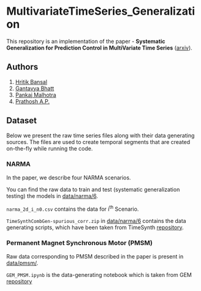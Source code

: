 # MultivariateTimeSeries_Generalization

This repository is an implementation of the paper - **Systematic Generalization for Prediction Control in MultiVariate Time Series** ([arxiv](https://arxiv.org/abs/2102.05602)).

## Authors
1. [Hritik Bansal](https://sites.google.com/view/hbansal)
2. [Gantavya Bhatt](https://sites.google.com/view/gbhatt/)
3. [Pankaj Malhotra](https://scholar.google.co.in/citations?user=HP4M0MkAAAAJ&hl=en)
4. [Prathosh A.P.](https://sites.google.com/view/prathosh)


## Dataset

Below we present the raw time series files along with their data generating sources. The files are used to create temporal segments that are created on-the-fly while running the code.

### NARMA 

In the paper, we describe four NARMA scenarios. 

You can find the raw data to train and test (systematic generalization testing) the models in [data/narma/6](data/narma/6/).

```narma_2d_i_n0.csv``` contains the data for i<sup>th</sup> Scenario. 

```TimeSynthCombGen-spurious_corr.zip``` in [data/narma/6](data/narma/6/) contains the data generating scripts, which have been taken from TimeSynth [repository](https://github.com/TimeSynth/TimeSynth).

### Permanent Magnet Synchronous Motor (PMSM)

Raw data corresponding to PMSM described in the paper is present in [data/pmsm/](data/pmsm/). 

```GEM_PMSM.ipynb``` is the data-generating notebook which is taken from GEM [repository](https://github.com/upb-lea/gym-electric-motor)
